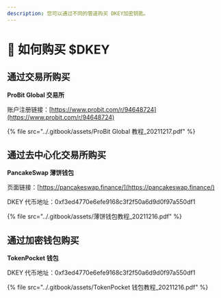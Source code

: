 ```yaml
---
description: 您可以通过不同的管道购买 DKEY加密钥匙。
---
```


# 🛒 如何购买 $DKEY

## 通过交易所购买

**ProBit Global 交易所**

账户注册链接：[https://www.probit.com/r/94648724](https://www.probit.com/r/94648724)

{% file src="../.gitbook/assets/ProBit Global 教程_20211217.pdf" %}



## **通过**去中心化交易所购买

**PancakeSwap 薄饼钱包**

页面链接：[https://pancakeswap.finance/](https://pancakeswap.finance/)

DKEY 代币地址：0xf3ed4770e6efe9168c3f2f50a6d9d0f97a550df1

{% file src="../.gitbook/assets/薄饼钱包教程_20211216.pdf" %}



## 通过加密钱包购买

**TokenPocket 钱包**&#x20;

DKEY 代币地址：0xf3ed4770e6efe9168c3f2f50a6d9d0f97a550df1

{% file src="../.gitbook/assets/TokenPocket 钱包教程_20211216.pdf" %}

